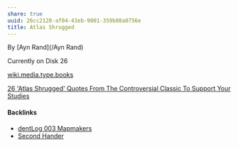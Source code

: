 ```yaml
---
share: true
uuid: 26cc2128-af04-43eb-9001-359b08a0756e
title: Atlas Shrugged
---
```

By [Ayn Rand](/Ayn Rand)


Currently on Disk 26

[wiki.media.type.books](/a3a80e28-c537-4091-a06f-3d20f44ec6a2)

[26 'Atlas Shrugged' Quotes From The Controversial Classic To Support Your Studies](https://kidadl.com/articles/atlas-shrugged-quotes-from-the-controversial-classic-to-support-your-studies)

#### Backlinks

* [dentLog 003 Mapmakers](/9942049a-ce85-4b5d-b34f-ead6968a85b4)
* [Second Hander](/cff110ea-4efb-4c29-85a4-8f73ae001aa6)